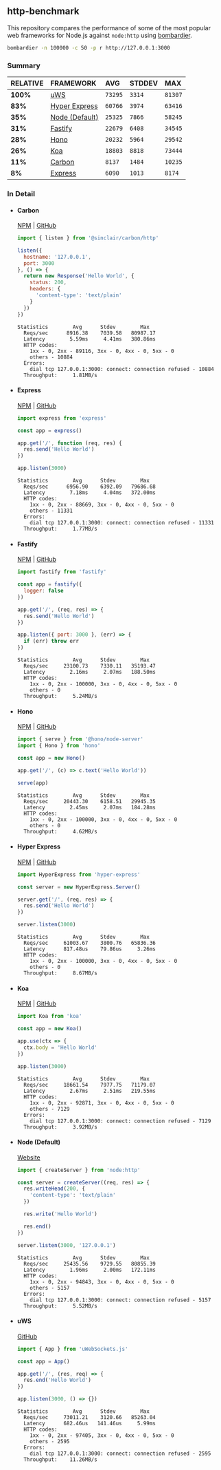 ## http-benchmark

This repository compares the performance of some of the most popular web frameworks for Node.js against `node:http` using [bombardier](https://github.com/codesenberg/bombardier).

```bash
bombardier -n 100000 -c 50 -p r http://127.0.0.1:3000
```

### Summary

| RELATIVE | FRAMEWORK | AVG | STDDEV | MAX |
| :--- | :--- | :--- | :--- | :--- |
| **100%** | [uWS](#uws) | `73295` | `3314` | `81307` |
| **83%** | [Hyper Express](#hyper-express) | `60766` | `3974` | `63416` |
| **35%** | [Node (Default)](#node-default) | `25325` | `7866` | `58245` |
| **31%** | [Fastify](#fastify) | `22679` | `6408` | `34545` |
| **28%** | [Hono](#hono) | `20232` | `5964` | `29542` |
| **26%** | [Koa](#koa) | `18803` | `8818` | `73444` |
| **11%** | [Carbon](#carbon) | `8137` | `1484` | `10235` |
| **8%** | [Express](#express) | `6090` | `1013` | `8174` |


### In Detail

- #### Carbon
  [NPM](https://npmjs.com/@sinclair/carbon) | [GitHub](https://github.com/sinclairzx81/carbon)
  ```js
  import { listen } from '@sinclair/carbon/http'

  listen({
    hostname: '127.0.0.1',
    port: 3000
  }, () => {
    return new Response('Hello World', {
      status: 200,
      headers: {
        'content-type': 'text/plain'
      }
    })
  })
  ```

  ```
  Statistics        Avg      Stdev        Max
    Reqs/sec      8916.38    7039.58   80987.17
    Latency        5.59ms     4.41ms   380.86ms
    HTTP codes:
      1xx - 0, 2xx - 89116, 3xx - 0, 4xx - 0, 5xx - 0
      others - 10884
    Errors:
      dial tcp 127.0.0.1:3000: connect: connection refused - 10884
    Throughput:     1.81MB/s
  ```

- #### Express
  [NPM](https://npmjs.com/express) | [GitHub](https://github.com/expressjs/express)
  ```js
  import express from 'express'

  const app = express()

  app.get('/', function (req, res) {
    res.send('Hello World')
  })

  app.listen(3000)
  ```

  ```
  Statistics        Avg      Stdev        Max
    Reqs/sec      6956.90    6392.09   79686.68
    Latency        7.18ms     4.04ms   372.00ms
    HTTP codes:
      1xx - 0, 2xx - 88669, 3xx - 0, 4xx - 0, 5xx - 0
      others - 11331
    Errors:
      dial tcp 127.0.0.1:3000: connect: connection refused - 11331
    Throughput:     1.77MB/s
  ```

- #### Fastify
  [NPM](https://npmjs.com/fastify) | [GitHub](https://github.com/fastify/fastify)
  ```js
  import fastify from 'fastify'

  const app = fastify({
    logger: false
  })

  app.get('/', (req, res) => {
    res.send('Hello World')
  })

  app.listen({ port: 3000 }, (err) => {
    if (err) throw err
  })
  ```

  ```
  Statistics        Avg      Stdev        Max
    Reqs/sec     23100.73    7330.11   35193.47
    Latency        2.16ms     2.07ms   188.50ms
    HTTP codes:
      1xx - 0, 2xx - 100000, 3xx - 0, 4xx - 0, 5xx - 0
      others - 0
    Throughput:     5.24MB/s
  ```

- #### Hono
  [NPM](https://npmjs.com/hono) | [GitHub](https://github.com/honojs/hono)
  ```js
  import { serve } from '@hono/node-server'
  import { Hono } from 'hono'

  const app = new Hono()

  app.get('/', (c) => c.text('Hello World'))

  serve(app)
  ```

  ```
  Statistics        Avg      Stdev        Max
    Reqs/sec     20443.30    6158.51   29945.35
    Latency        2.45ms     2.07ms   184.28ms
    HTTP codes:
      1xx - 0, 2xx - 100000, 3xx - 0, 4xx - 0, 5xx - 0
      others - 0
    Throughput:     4.62MB/s
  ```

- #### Hyper Express
  [NPM](https://npmjs.com/hyper-express) | [GitHub](https://github.com/kartikk221/hyper-express)
  ```js
  import HyperExpress from 'hyper-express'

  const server = new HyperExpress.Server()

  server.get('/', (req, res) => {
    res.send('Hello World')
  })

  server.listen(3000)
  ```

  ```
  Statistics        Avg      Stdev        Max
    Reqs/sec     61003.67    3800.76   65836.36
    Latency      817.48us    79.86us     3.26ms
    HTTP codes:
      1xx - 0, 2xx - 100000, 3xx - 0, 4xx - 0, 5xx - 0
      others - 0
    Throughput:     8.67MB/s
  ```

- #### Koa
  [NPM](https://npmjs.com/koa) | [GitHub](https://github.com/koajs/koa)
  ```js
  import Koa from 'koa'

  const app = new Koa()

  app.use(ctx => {
    ctx.body = 'Hello World'
  })

  app.listen(3000)
  ```

  ```
  Statistics        Avg      Stdev        Max
    Reqs/sec     18661.54    7977.75   71179.07
    Latency        2.67ms     2.51ms   219.55ms
    HTTP codes:
      1xx - 0, 2xx - 92871, 3xx - 0, 4xx - 0, 5xx - 0
      others - 7129
    Errors:
      dial tcp 127.0.0.1:3000: connect: connection refused - 7129
    Throughput:     3.92MB/s
  ```

- #### Node (Default)
  [Website](https://nodejs.org/api/http.html)
  ```js
  import { createServer } from 'node:http'

  const server = createServer((req, res) => {
    res.writeHead(200, {
      'content-type': 'text/plain'
    })

    res.write('Hello World')

    res.end()
  })

  server.listen(3000, '127.0.0.1')
  ```

  ```
  Statistics        Avg      Stdev        Max
    Reqs/sec     25435.56    9729.55   80855.39
    Latency        1.96ms     2.00ms   172.11ms
    HTTP codes:
      1xx - 0, 2xx - 94843, 3xx - 0, 4xx - 0, 5xx - 0
      others - 5157
    Errors:
      dial tcp 127.0.0.1:3000: connect: connection refused - 5157
    Throughput:     5.52MB/s
  ```

- #### uWS
  [GitHub](https://github.com/uNetworking/uWebSockets.js)
  ```js
  import { App } from 'uWebSockets.js'

  const app = App()

  app.get('/', (res, req) => {
    res.end('Hello World')
  })

  app.listen(3000, () => {})
  ```

  ```
  Statistics        Avg      Stdev        Max
    Reqs/sec     73011.21    3120.66   85263.04
    Latency      682.46us   141.46us     5.99ms
    HTTP codes:
      1xx - 0, 2xx - 97405, 3xx - 0, 4xx - 0, 5xx - 0
      others - 2595
    Errors:
      dial tcp 127.0.0.1:3000: connect: connection refused - 2595
    Throughput:    11.26MB/s
  ```


